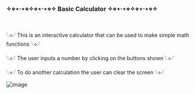 <h3>✧⋄⋆⋅⋆⋄✧⋄⋆⋅⋆⋄✧ Basic Calculator ✧⋄⋆⋅⋆⋄✧⋄⋆⋅⋆⋄✧</h3> <br>

<p>𓆩⟡𓆪 This is an interactive calculator that can be used to make simple math functions 𓆩⟡𓆪</p>

<p>𓆩⟡𓆪 The user inputs a number by clicking on the buttons shown 𓆩⟡𓆪</p>

<p>𓆩⟡𓆪 To do another calculation the user can clear the screen 𓆩⟡𓆪</p>

![image](https://github.com/Alexuh-jpg/JavaScript-Projects/assets/112669831/2a6c8732-4c0c-4062-b315-7d2977eec2a4)
